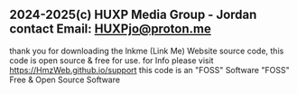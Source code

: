 2024-2025(c)
HUXP Media Group - Jordan
contact Email: HUXPjo@proton.me
-----------------------------------------------------
thank you for downloading the lnkme (Link Me) Website
source code, this code is open source & free for use.
for Info please visit https://HmzWeb.github.io/support
this code is an "FOSS" Software
"FOSS" Free & Open Source Software
